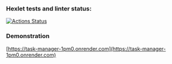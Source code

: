 ### Hexlet tests and linter status:
[![Actions Status](https://github.com/yudzhum/python-project-52/workflows/hexlet-check/badge.svg)](https://github.com/yudzhum/python-project-52/actions)

### Demonstration 
[https://task-manager-1pm0.onrender.com](https://task-manager-1pm0.onrender.com)
